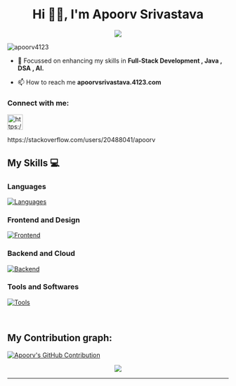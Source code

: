 <h1 align="center">Hi 🙋‍♂️, I'm Apoorv Srivastava</h1>
<p align="center">
  <a href="https://github.com/DenverCoder1/readme-typing-svg"><img src="https://readme-typing-svg.herokuapp.com/?lines=A%20Full-stack%20web%20developer,;An%20enthusiast%20UI%2FUX%20Designer,;Always%20learning%20new%20things.&font=Fira%20Code&center=true&width=440&height=45&color=D93A7C&vCenter=true&size=24"></a>
</p>
<p align="left"> <img src="https://komarev.com/ghpvc/?username=apoorv4123&label=Profile%20views&color=0e75b6&style=flat" alt="apoorv4123" /> </p>

- 🌱 Focussed on enhancing my skills in  **Full-Stack Development , Java , DSA , AI.**

<!-- - 💬 Ask me about **Java, Python, Spring, SQL, ETL Pipelines .** -->

- 📫 How to reach me **apoorvsrivastava.4123.com**

<!-- - 📫 Hire me as UI/UX designer https://www.fiverr.com/share/bmREaq -->

<h3>Connect with me:</h3>
<p>
<a href="https://www.linkedin.com/in/apoorv-srivastava-sde" target="blank"><img align="center" src="https://upload.wikimedia.org/wikipedia/commons/thumb/8/81/LinkedIn_icon.svg/2048px-LinkedIn_icon.svg.png" alt="https://www.linkedin.com/in/apoorv-srivastava-sde" height="35" width="35" /></a>
<!-- <a href="https://apoorv-srivastava.netlify.app/" target="blank"><img align="center" src="https://apoorv-srivastava.netlify.app/static/media/apoorv.aa8df3ee6a7b9683eae4f54786395885.svg" alt="https://www.linkedin.com/in/apoorv-srivastava-2b3642202" height="30" width="40" /></a> -->
</p>
https://stackoverflow.com/users/20488041/apoorv
<h2> My Skills 💻 </h2>
 <!-- ### Application Development
[![Frontend](https://skillicons.dev/icons?i=java,python,html,css)]() -->

### Languages
[![Languages](https://skillicons.dev/icons?i=java,kotlin,python)](https://github.com/apoorv4123)

### Frontend and Design
[![Frontend](https://skillicons.dev/icons?i=html,css,js,ts,react)](https://github.com/apoorv4123)

### Backend and Cloud
[![Backend](https://skillicons.dev/icons?i=spring,hibernate,mongo,mysql,fastapi,gcp)](https://github.com/apoorv4123)
<!-- <a style="background-color: #242424;">
<img src="https://itsolution24x7.com/blog/wp-content/uploads/2020/06/socketio.png" height="50" width="50" />
</a> -->

### Tools and Softwares
[![Tools](https://skillicons.dev/icons?i=git,github,kafka,idea,vscode,eclipse,postman,docker,kubernetes,maven,jenkins)](https://github.com/apoorv4123)

<br/>
<h2> My Contribution graph:</h2>
<p>
  <a href="https://github.com/apoorv4123">
    <img src="https://github-profile-summary-cards.vercel.app/api/cards/profile-details?username=apoorv4123&show_icons=true&&locale=en&layout=compact&theme=radical" alt="Apoorv's GitHub Contribution"/>
  </a>
</p>

<p align="center">
  <a href="https://github.com/DenverCoder1/readme-typing-svg"><img src="https://readme-typing-svg.herokuapp.com/?lines=See%20you%20next%20time🤗.&font=Fira%20Code&center=true&width=440&height=45&color=D93A7C&vCenter=true&size=24"></a>
</p>
<hr/>
